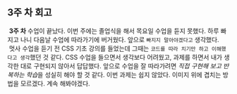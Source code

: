 ## 3주 차 회고

&nbsp;**3주 차** 수업이 끝났다. 이번 주에는 졸업식을 해서 목요일 수업을 듣지 못했다.
하루 빠지고 나니 다음날 수업에 따라가기에 버거웠다. 앞으로 `빠지지 말아야겠다고` 생각했다.  
&nbsp;멋사 수업을 듣기 전 CSS 기초 강의를 들었는데 그때는 `코드를 따라 치기만 하고 이해했다고 생각`했던 것 같다.
CSS 수업을 들으면서 생각보다 어려웠고, 과제를 하면서 내가 생각한 대로 구현되지 않아서 답답했다.
앞으로 수업을 잘 따라가려면 *직접 구현해 보고 반복하는 학습*을 성실히 해야 할 것 같다.
이번 과제는 쉽지 않았다. 이미지 위에 겹치는 방법을 모르겠다. 계속 해봐야겠다.
